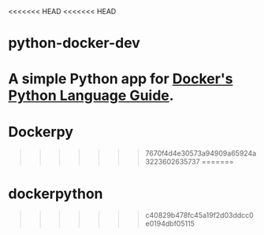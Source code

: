 <<<<<<< HEAD
<<<<<<< HEAD
# python-docker-dev

A simple Python app for [Docker's Python Language Guide](https://docs.docker.com/language/python).
=======
# Dockerpy
>>>>>>> 7670f4d4e30573a94909a65924a3223602635737
=======
# dockerpython
>>>>>>> c40829b478fc45a19f2d03ddcc0e0194dbf05115
